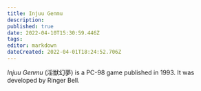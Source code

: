 ```yaml
---
title: Injuu Genmu
description: 
published: true
date: 2022-04-10T15:30:59.446Z
tags: 
editor: markdown
dateCreated: 2022-04-01T18:24:52.706Z
---
```


_Injuu Genmu_ (<span lang='ja'>淫獣幻夢</span>) is a PC-98 game published in 1993.
It was developed by Ringer Bell.
